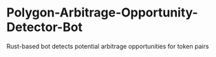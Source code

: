 # Polygon-Arbitrage-Opportunity-Detector-Bot
Rust-based bot detects potential arbitrage opportunities for token pairs
